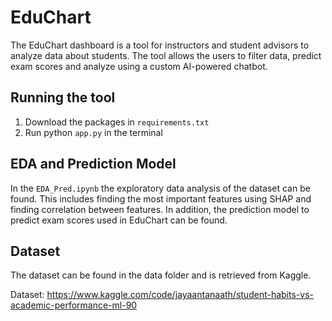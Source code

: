 # EduChart
The EduChart dashboard is a tool for instructors and student advisors to analyze data about students.
The tool allows the users to filter data, predict exam scores and analyze using a custom AI-powered chatbot.

## Running the tool
1. Download the packages in `requirements.txt`
2. Run python `app.py` in the terminal

## EDA and Prediction Model
In the `EDA_Pred.ipynb` the exploratory data analysis of the dataset can be found. 
This includes finding the most important features using SHAP and finding correlation between features.
In addition, the prediction model to predict exam scores used in EduChart can be found.

## Dataset
The dataset can be found in the data folder and is retrieved from Kaggle.

Dataset: https://www.kaggle.com/code/jayaantanaath/student-habits-vs-academic-performance-ml-90

